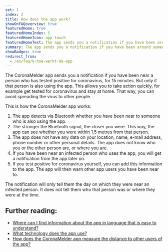 ```yaml
---
set: 1
index: 2
title: How does the app work?
showOnFAQoverview: true
featuredHome: true
featuredHomeIndex: 5
featuredHomeIcon: app-touch
featuredHomeText: The app sends you a notification if you have been around someone who later tests positive for coronavirus, and you were near them for more than 15 minutes.
summary: The app sends you a notification if you have been around someone who later tests positive for coronavirus, and you were near them for more than 15 minutes.
showBadges: true
redirect_from: 
  - /en/faq/6-hoe-werkt-de-app
---
```

The CoronaMelder app sends you a notification if you have been near a person who has tested positive for coronavirus, for 15 minutes. But only if that person is also using the app. This allows you to take action quickly, for example get tested for coronavirus and stay at home. That way, you can avoid spreading the virus to other people.

This is how the CoronaMelder app works:

1. The app detects via Bluetooth whether you have been near to someone who is also using the app.
2. The stronger the Bluetooth signal, the closer you were. This way, the app can see whether you were within 1.5 metres from that person.
3. The app does not have any data on your location, name, e-mail address, phone number or other personal details. The app does not know who you or the other person are, or where you are.
4. If you have been near an infected person who uses the app, you will get a notification from the app later on.
5. If you test positive for coronavirus yourself, you can add this information to the app. The app will then warn other app users you have been near to.

The notification will only tell them the day on which they were near an infected person. It does not tell them who that person was or where they were at the time.

## Further reading:

- [Where can I find information about the app in language that is easy to understand?](/{{page.lang}}/faq/1-11-coronamelder-in-makkelijke-taal)
- [What technology does the app use?](/{{page.lang}}/faq/2-6-hoe-werkt-de-app-technisch-precies) 
- [How does the CoronaMelder app measure the distance to other users of the app?](/{{page.lang}}/faq/2-1-hoe-meet-coronamelder-de-afstand) 
